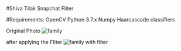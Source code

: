#Shiva Tilak Snapchat Fliter

#Requirements:
OpenCV
Python 3.7.x
Numpy
Haarcascade classifiers

Original Photo
![family](https://user-images.githubusercontent.com/62845372/145167493-5826d5ed-574d-447c-afdb-53495aa858a1.png)

   after applying the Fliter
![family with fliter](https://user-images.githubusercontent.com/62845372/145167527-8740fa17-92b8-49d9-aea0-7d8854db25b6.png)

